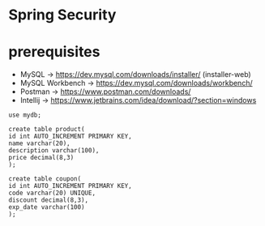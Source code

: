 # Spring Security

# prerequisites

- MySQL -> https://dev.mysql.com/downloads/installer/ (installer-web)
- MySQL Workbench -> https://dev.mysql.com/downloads/workbench/
- Postman -> https://www.postman.com/downloads/
- Intellij -> https://www.jetbrains.com/idea/download/?section=windows

```
use mydb;

create table product(
id int AUTO_INCREMENT PRIMARY KEY,
name varchar(20),
description varchar(100),
price decimal(8,3) 
);

create table coupon(
id int AUTO_INCREMENT PRIMARY KEY,
code varchar(20) UNIQUE,
discount decimal(8,3),
exp_date varchar(100) 
);
```
